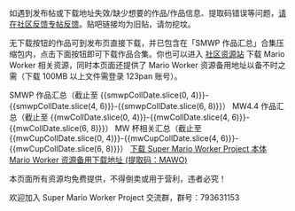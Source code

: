 <script setup>
    import ClipboardButton from '../components/ButtonClipboard.vue';
    
    // Set the date of game collections here.
    // 请在此设置作品汇总日期。

    const mwCollDate    = "20240504"
    const mwCupCollDate = "20240824"
    const smwpCollDate  = "20241012"
</script>

如遇到发布帖或下载地址失效/缺少想要的作品/作品信息、提取码错误等问题，[请在社区反馈专帖反馈](https://www.marioforever.net/thread-1635-1-1.html)。贴吧链接均为旧贴，请勿挖坟。

无下载按钮的作品可到发布页直接下载，并已包含在「SMWP 作品汇总」合集压缩包内，点击下面按钮即可下载作品合集。你也可以进入 [社区资源站](https://file.marioforever.net/Mario%20Worker/) 下载 Mario Worker 相关资源，同时本页面还提供了 Mario Worker 资源备用地址以备不时之需（下载 100MB 以上文件需登录 123pan 账号）。

<a class="md-button" target="_blank" :href="`https://file.marioforever.net/Mario%20Worker/SMWP%E4%BD%9C%E5%93%81%E6%B1%87%E6%80%BB${smwpCollDate}.7z`">SMWP 作品汇总（截止至 {{smwpCollDate.slice(0, 4)}}-{{smwpCollDate.slice(4, 6)}}-{{smwpCollDate.slice(6, 8)}}）</a>
<a class="md-button" target="_blank" :href="`https://file.marioforever.net/Mario%20Worker/MW4.4%E4%BD%9C%E5%93%81%E6%B1%87%E6%80%BB${mwCollDate}.7z`">MW4.4 作品汇总（截止至 {{mwCollDate.slice(0, 4)}}-{{mwCollDate.slice(4, 6)}}-{{mwCollDate.slice(6, 8)}}）</a>
<a class="md-button" target="_blank" :href="`https://file.marioforever.net/Mario%20Worker/MW%E6%9D%AF%E7%9B%B8%E5%85%B3%E6%B1%87%E6%80%BB${mwCupCollDate}.7z`">MW 杯相关汇总（截止至 {{mwCupCollDate.slice(0, 4)}}-{{mwCupCollDate.slice(4, 6)}}-{{mwCupCollDate.slice(6, 8)}}）</a>
<a class="md-button" target="_blank" href="https://smwp.marioforever.net/downloads/">下载 Super Mario Worker Project 本体</a>
<a class="md-button" target="_blank" href="https://www.123pan.com/s/U3vrVv-uruf.html">Mario Worker 资源备用下载地址 (提取码：MAWO)</a><ClipboardButton lan="zh" code="MAWO" />

本页面所有资源均免费提供，不得倒卖或用于营利，违者必究！

欢迎加入 Super Mario Worker Project 交流群，群号：793631153